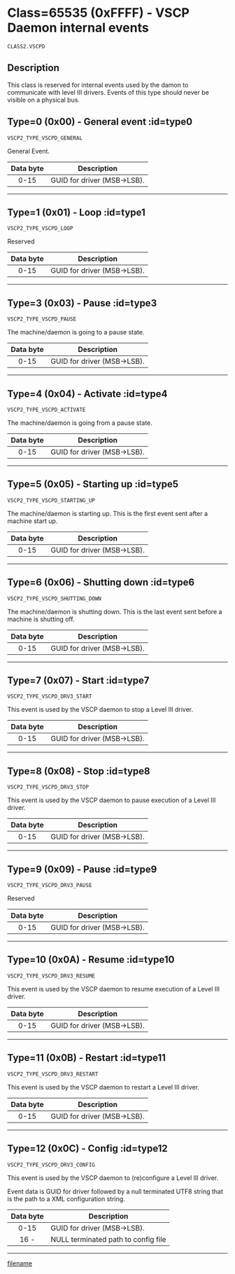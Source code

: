 # Class=65535 (0xFFFF) - VSCP Daemon internal events

    CLASS2.VSCPD

## Description

This class is reserved for internal events used by the damon to communicate with level III drivers. Events of this type should never be visible on a physical bus. 

## Type=0 (0x00) - General event :id=type0
    VSCP2_TYPE_VSCPD_GENERAL
General Event.

| Data byte | Description |
| :----: | ----------- |
| 0-15 | GUID for driver (MSB->LSB). |


----

## Type=1 (0x01) - Loop :id=type1
    VSCP2_TYPE_VSCPD_LOOP
Reserved

| Data byte | Description |
| :----: | ----------- |
| 0-15 | GUID for driver (MSB->LSB). |

----

## Type=3 (0x03) - Pause :id=type3
    VSCP2_TYPE_VSCPD_PAUSE
The machine/daemon is going to a pause state.

| Data byte | Description |
| :----: | ----------- |
| 0-15 | GUID for driver (MSB->LSB). |

----

## Type=4 (0x04) - Activate :id=type4
    VSCP2_TYPE_VSCPD_ACTIVATE
The machine/daemon is going from a pause state. 

| Data byte | Description |
| :----: | ----------- |
| 0-15 | GUID for driver (MSB->LSB). |

----

## Type=5 (0x05) - Starting up :id=type5
    VSCP2_TYPE_VSCPD_STARTING_UP
The machine/daemon is starting up. This is the first event sent after a machine start up. 

| Data byte | Description |
| :----: | ----------- |
| 0-15 | GUID for driver (MSB->LSB). |

----

## Type=6 (0x06) - Shutting down :id=type6
    VSCP2_TYPE_VSCPD_SHUTTING_DOWN
The machine/daemon is shutting down. This is the last event sent before a machine is shutting off.  

| Data byte | Description |
| :----: | ----------- |
| 0-15 | GUID for driver (MSB->LSB). |

----

## Type=7 (0x07) - Start :id=type7
    VSCP2_TYPE_VSCPD_DRV3_START
This event is used by the VSCP daemon to stop a Level III driver.

| Data byte | Description |
 | :----: | ----------- |
 | 0-15 | GUID for driver (MSB->LSB). |



----

## Type=8 (0x08) - Stop :id=type8
    VSCP2_TYPE_VSCPD_DRV3_STOP
This event is used by the VSCP daemon to pause execution of a Level III driver.

| Data byte | Description |
 | :----: | ----------- |
 | 0-15 | GUID for driver (MSB->LSB). |

----

## Type=9 (0x09) - Pause :id=type9
    VSCP2_TYPE_VSCPD_DRV3_PAUSE
Reserved

| Data byte | Description |
| :----: | ----------- |
| 0-15 | GUID for driver (MSB->LSB). |

----

## Type=10 (0x0A) - Resume :id=type10
    VSCP2_TYPE_VSCPD_DRV3_RESUME
This event is used by the VSCP daemon to resume execution of a Level III driver.

| Data byte | Description |
 | :----: | ----------- |
 | 0-15 | GUID for driver (MSB->LSB). |
----

## Type=11 (0x0B) - Restart :id=type11
    VSCP2_TYPE_VSCPD_DRV3_RESTART
This event is used by the VSCP daemon to restart a Level III driver.

| Data byte | Description |
 | :----: | ----------- |
 | 0-15 | GUID for driver (MSB->LSB). |


----

## Type=12 (0x0C) - Config :id=type12
    VSCP2_TYPE_VSCPD_DRV3_CONFIG
This event is used by the VSCP daemon to (re)configure a Level III driver.

Event data is GUID for driver followed by a null terminated UTF8 string that is the path to a XML configuration string.

| Data byte | Description |
 | :----: | ----------- |
 | 0-15 | GUID for driver (MSB->LSB). |
 | 16 -| NULL terminated path to config file |
 

----

[filename](./bottom_copyright.md ':include')